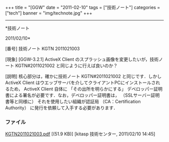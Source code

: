 ﻿+++
title = "[GGW"
date = "2011-02-10"
tags = ["技術ノート"]
categories = ["tech"]
banner = "img/technote.jpg"
+++

-----------------------------------------------------------------------------------------------------------------------------

*技術ノート

2011/02/10*


[番号]
技術ノート KGTN 2011021003

[現象]
[GGW-3.2.1] ActiveX Client
のスプラッシュ画像を変更したいが，技術ノート KGTN#2011021002
と同じように行えば良いのか？

[説明]
核心部分は，確かに技術ノート KGTN#2011021002 と同じです．しかし ActiveX
Client はウエッブサーバを介してクライアントPCにインストールされるため，
ActiveX Client 自体に 「その出所を明らかにする」
デベロッパー証明書による署名が必要です．なお，デベロッパー証明書は，
（SSLサーバー証明書等と同様に） それを使用したい組織が認証局
（CA：Certification Authority） に発行を依頼して入手する必要があります．


### ファイル

 
 


[KGTN2011021003.pdf](http://techreport.kitasp.net/attachments/download/481/KGTN2011021003.pdf)
 [(51.9 KB)] [kitasp 技術センター, 2011/02/10
14:45]


 


 

